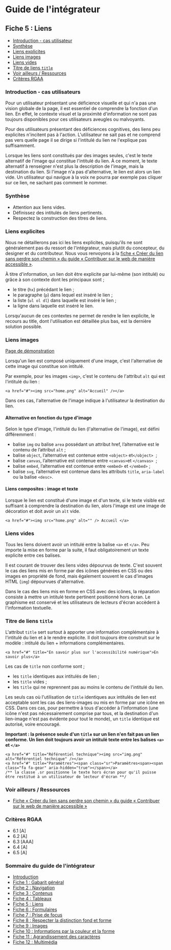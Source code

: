 # Guide de l'intégrateur

##  Fiche 5&nbsp;: Liens

- [Introduction - cas utilisateur][1]
- [Synthèse][6]
- [Liens explicites][2]
- [Liens images][3]
- [Liens vides][4]
- [Titre de liens <code>title</code>][5]
- [Voir ailleurs / Ressources][7]
- [Critères RGAA][8]

### <a name="introduction"></a>Introduction - cas utilisateurs

Pour un utilisateur présentant une déficience visuelle et qui n'a pas une vision globale de la page, il est essentiel de comprendre la fonction d'un lien. En effet, le contexte visuel et la proximité d'information ne sont pas toujours disponibles pour ces utilisateurs aveugles ou malvoyants.

Pour des utilisateurs présentant des déficiences cognitives, des liens peu explicites n'incitent pas à l'action. L'utilisateur ne sait pas et ne comprend pas vers quelle page il se dirige si l'intitulé du lien ne l'explique pas suffisamment.

Lorsque les liens sont constitués par des images seules, c'est le texte alternatif de l'image qui constitue l'intitulé du lien. À ce moment, le texte alternatif à renseigner n'est plus la description de l'image, mais la destination du lien. Si l'image n'a pas d'alternative, le lien est alors un lien vide. Un utilisateur qui navigue à la voix ne pourra par exemple pas cliquer sur ce lien, ne sachant pas comment le nommer.

### <a name="resume"></a>Synthèse

- Attention aux liens vides.
- Définissez des intitulés de liens pertinents.
- Respectez la construction des titres de liens.

### <a name="liensexplicites"></a>Liens explicites

Nous ne détaillerons pas ici les liens explicites, puisqu'ils ne sont généralement pas du ressort de l'intégrateur, mais plutôt du concepteur, du designer et du contributeur. Nous vous renvoyons à la [fiche «&nbsp;Créer du lien sans perdre son chemin&nbsp;» du guide «&nbsp;Contribuer sur le web de manière accessible&nbsp;»][9].

À titre d'information, un lien doit être explicite par lui-même (son intitulé) ou grâce à son contexte dont les principaux sont&nbsp;;
- le titre (<code>hx</code>) précédant le lien&nbsp;;
- le paragraphe (<code>p</code>) dans lequel est inséré le lien&nbsp;;
- la liste (<code>ul ol dl</code>) dans laquelle est inséré le lien&nbsp;;
- la ligne dans laquelle est inséré le lien.

Lorsqu'aucun de ces contextes ne permet de rendre le lien explicite, le recours au title, dont l'utilisation est détaillée plus bas, est la dernière solution possible.

### <a name="liensimages"></a>Liens images

[Page de démonstration][26]

Lorsqu'un lien est composé uniquement d'une image, c'est l'alternative de cette image qui constitue son intitulé.

Par exemple, pour les images `<img>`, c'est le contenu de l'attribut `alt` qui est l'intitulé du lien&nbsp;: 

````
<a href="#"><img src="home.png" alt="Accueil" /></a>
````
Dans ces cas, l'alternative de l'image indique à l'utilisateur la destination du lien.

#### Alternative en fonction du type d'image

Selon le type d'image, l'intitulé du lien (l'alternative de l'image), est défini différemment&nbsp;:

- balise `img` ou balise `area` possédant un attribut href, l’alternative est le contenu de l’attribut `alt`&nbsp;;
- balise `object`, l’alternative est contenue entre `<object>` et`</object>` &nbsp;;
- balise `canvas`, l’alternative est contenue entre `<canvas>`et `</canvas>` &nbsp;;
- balise `embed`, l’alternative est contenue entre `<embed>` et `</embed>`&nbsp;;
- balise `svg`, l’alternative est contenue dans les attributs `title`, `aria-label` ou la balise `<desc>`.

#### Liens composites&nbsp;: image et texte

Lorsque le lien est constitué d'une image et d'un texte, si le texte visible est suffisant à comprendre la destination du lien, alors l'image est une image de décoration et doit avoir un <code>alt</code> vide.

````
<a href="#"><img src="home.png" alt="" /> Accueil </a>
````

### <a name="liensvides"></a>Liens vides

Tous les liens doivent avoir un intitulé entre la balise <code>&lt;a&gt;</code> et <code>&lt;/a&gt;</code>. Peu importe la mise en forme par la suite, il faut obligatoirement un texte explicite entre ces balises.

Il est courant de trouver des liens vides dépourvus de texte. C'est souvent le cas des liens mis en forme par des icônes générées en CSS ou des images en propriété de fond, mais également souvent le cas d'images HTML (<code>img</code>) dépourvues d'alternative.

Dans le cas des liens mis en forme en CSS avec des icônes, la réparation consiste à mettre un intitulé texte pertinent positionné hors écran. Le graphisme est conservé et les utilisateurs de lecteurs d'écran accèdent à l'information textuelle.

### <a name="titreliens"></a>Titre de liens <code>title</code>

L'attribut <code>title</code> sert surtout à apporter une information complémentaire à l'intitulé du lien et à le rendre explicite. Il doit toujours être construit sur le modèle&nbsp;: intitulé du lien + informations complémentaires.

````
<a href="#" title="En savoir plus sur l'accessibilité numérique">En savoir plus</a>
````

Les cas de <code lang="en">title</code> non conforme sont&nbsp;; 
- les <code lang="en">title</code> identiques aux intitulés de lien&nbsp;;
- les <code lang="en">title</code> vides&nbsp;;
- les <code lang="en">title</code> qui ne reprennent pas au moins le contenu de l'intitulé du lien.

Les seuls cas où l'utilisation de <code lang="en">title</code> identiques aux intitulés de lien est acceptable sont les cas des liens-images ou mis en forme par une icône en CSS. Dans ces cas, pour permettre à tous d'accéder à l'information (une icône n'est pas nécessairement comprise par tous, et la destination d'un lien-image n'est pas évidente pour tout le monde), un <code lang="en">title</code> identique est autorisé, voire encouragé.

**Important&nbsp;: la présence seule d'un `title` sur un lien n'en fait pas un lien conforme. Un lien doit toujours avoir un intitulé texte entre les balises `<a>` et `</a>`**

````
<a href="#" title="Référentiel technique"><img src="img.png" alt="Référentiel technique" /></a>
<a href="#" title="Paramètres"><span class="sr">Paramètres<span><span class="fa fa-gear" aria-hidden="true"></span></a>
/** la classe .sr positionne le texte hors écran pour qu'il puisse être restitué à un utilisateur de lecteur d'écran **/
````

### <a name="ailleurs"></a>Voir ailleurs / Ressources

- [Fiche «&nbsp;Créer du lien sans perdre son chemin&nbsp;» du guide «&nbsp;Contribuer sur le web de manière accessible&nbsp;»][12]

### <a name="criteres"></a>Critères RGAA

- 6.1 [A]
- 6.2 [A]
- 6.3 [AAA]
- 6.4 [A]
- 6.5 [A]

### Sommaire du guide de l'intégrateur

* [Introduction][13]
* [Fiche 1&nbsp;: Gabarit général][14]
* [Fiche 2&nbsp;: Navigation][15]
* [Fiche 3&nbsp;: Contenus][16]
* [Fiche 4&nbsp;: Tableaux][17]
* [Fiche 5&nbsp;: Liens][18]
* [Fiche 6&nbsp;: Formulaires][19]
* [Fiche 7&nbsp;: Prise de focus][20] 
* [Fiche 8&nbsp;: Respecter la distinction fond et forme][21]
* [Fiche 9&nbsp;: Images][22]
* [Fiche 10&nbsp;: Informations par la couleur et la forme][23] 
* [Fiche 11&nbsp;: Agrandissement des caractères][24]
* [Fiche 12&nbsp;: Multimédia][25]

[1]:	#introduction
[2]:	#liensexplicites
[3]:	#liensimages
[4]:	#liensvides
[5]:	#titreliens
[6]:	#resume
[7]:	#ailleurs
[8]:	#criteres
[9]:	http://disic.github.io/guide-contribuer_accessible/liens.html
[12]:	http://disic.github.io/guide-contribuer_accessible/liens.html
[13]:	0-intro.md
[14]:	1-gabarit-general.md
[15]:	2-navigation.md
[16]:	3-contenus.md
[17]:	4-tableaux.md
[18]:	5-liens.md
[19]:	6-formulaires.md
[20]:	7-focus.md
[21]:	8-distinction-fond-forme.md
[22]:	9-images.md
[23]:	10-infos-forme-couleur.md
[24]:	11-agrandissement-des-caracteres.md
[25]:	12-multimedia.md
[26]:   demo/5-liens/index.html
